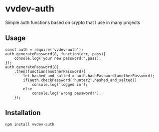# vvdev-auth

Simple auth functions based on crypto that I use in many projects

## Usage

```
const auth = require('vvdev-auth');
auth.generatePassword(8, function(err, pass){
    console.log('your new password:',pass);
});
auth.generatePassword(8)
    .then(function(anotherPassword){
        let hashed_and_salted = auth.hashPassword(anotherPassword);
        if(auth.checkPassword('hunter2',hashed_and_salted))
            console.log('logged in');
        else
            console.log('wrong password!');
    });
```

## Installation

```
npm install vvdev-auth
```
